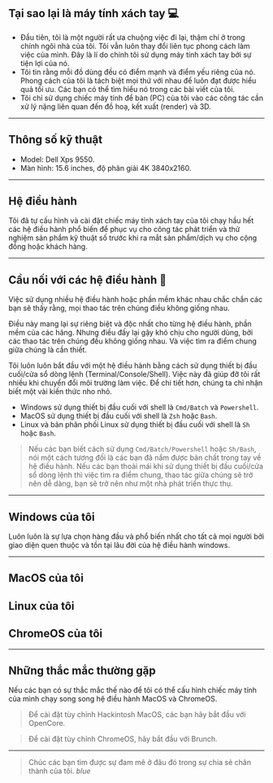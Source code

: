 ## Tại sao lại là máy tính xách tay 💻

- Đầu tiên, tôi là một người rất ưa chuộng việc đi lại, thậm chí ở trong chính ngôi nhà của tôi. Tôi vẫn luôn thay đổi liên tục phong cách làm việc của mình. Đây là lí do chính tôi sử dụng máy tính xách tay bởi sự tiện lợi của nó.
- Tôi tin rằng mỗi đồ dùng đều có điểm mạnh và điểm yếu riêng của nó. Phong cách của tôi là tách biệt mọi thứ với nhau để luôn đạt được hiểu quả tối ưu. Các bạn có thể tìm hiểu nó trong các bài viết của tôi.
- Tôi chỉ sử dụng chiếc máy tính để bàn (PC) của tôi vào các công tác cần xử lý nặng liên quan đến đồ hoạ, kết xuất (render) và 3D.

---

## Thông số kỹ thuật

- Model: Dell Xps 9550.
- Màn hình: 15.6 inches, độ phân giải 4K 3840x2160.

---

## Hệ điều hành

Tôi đã tự cấu hình và cài đặt chiếc máy tính xách tay của tôi chạy hầu hết các hệ điều hành phổ biến để phục vụ cho công tác phát triển và thử nghiệm sản phẩm kỹ thuật số trước khi ra mắt sản phẩm/dịch vụ cho cộng đồng hoặc khách hàng.

---

## Cầu nối với các hệ điều hành 🌉

Việc sử dụng nhiều hệ điều hành hoặc phần mềm khác nhau chắc chắn các bạn sẽ thấy rằng, mọi thao tác trên chúng điều không giống nhau.

Điều này mang lại sự riêng biệt và độc nhất cho từng hệ điều hành, phần mềm của các hãng. Nhưng điều đấy lại gậy khó chịu cho người dùng, bởi các thao tác trên chúng đều không giống nhau. Và việc tìm ra điểm chung giữa chúng là cần thiết.

Tôi luôn luôn bắt đầu với một hệ điều hành bằng cách sử dụng thiết bị đầu cuối/cửa sổ dòng lệnh (Terminal/Console/Shell). Việc này đã giúp đỡ tôi rất nhiều khi chuyển đổi môi trường làm việc. Để chi tiết hơn, chúng ta chỉ nhận biết một vài kiến thức nho nhỏ.

- Windows sử dụng thiết bị đầu cuối với shell là `Cmd/Batch` và `Powershell`.
- MacOS sử dụng thiết bị đầu cuối với shell là `Zsh` hoặc `Bash`.
- Linux và bản phân phối Linux sử dụng thiết bị đầu cuối với shell là `Sh` hoặc `Bash`.

> Nếu các bạn biết cách sử dụng `Cmd/Batch/Powershell` hoặc `Sh/Bash`, nói một cách tương đối là các bạn đã nắm được bản chất trong tay về hệ điều hành.
> Nếu các bạn thoải mái khi sử dụng thiết bị đầu cuối/cửa sổ dòng lệnh thì việc tìm ra điểm chung, thao tác giữa chúng sẽ trở nên dễ dàng, bạn sẽ trở nên như một nhà phát triển thực thụ.

---

## Windows của tôi

Luôn luôn là sự lựa chọn hàng đầu và phổ biến nhất cho tất cả mọi người bởi giao diện quen thuộc và tồn tại lâu đời của hệ điều hành windows.

---

## MacOS của tôi

## Linux của tôi

## ChromeOS của tôi

---

## Những thắc mắc thường gặp

Nếu các bạn có sự thắc mắc thế nào để tôi có thể cấu hình chiếc máy tính của mình chạy song song hệ điều hành MacOS và ChromeOS.

> Để cài đặt tùy chỉnh Hackintosh MacOS, các bạn hãy bắt đầu với OpenCore.

> Để cài đặt tùy chỉnh ChromeOS, hãy bắt đầu với Brunch.

---

> Chúc các bạn tìm được sự đam mê ở đâu đó trong sự chia sẻ chân thành của tôi. _blue_
